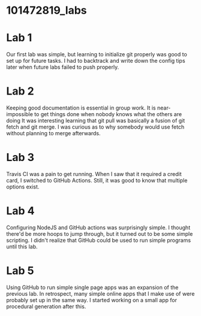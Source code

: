 # 101472819_labs
# Lab 1
Our first lab was simple, but learning to initialize git properly was good to set up for future tasks.
I had to backtrack and write down the config tips later when future labs failed to push properly.

# Lab 2
Keeping good documentation is essential in group work. It is near-impossible to get things done when nobody knows what the others are doing
It was interesting learning that git pull was basically a fusion of git fetch and git merge. I was curious as to why somebody would use fetch without planning to merge afterwards.

# Lab 3
Travis CI was a pain to get running. When I saw that it required a credit card, I switched to GitHub Actions.
Still, it was good to know that multiple options exist.

# Lab 4
Configuring NodeJS and GitHub actions was surprisingly simple. I thought there'd be more hoops to jump through, but it turned out to be some simple scripting.
I didn't realize that GitHub could be used to run simple programs until this lab.

# Lab 5
Using GitHub to run simple single page apps was an expansion of the previous lab. In retrospect, many simple online apps that I make use of were probably set up in the same way.
I started working on a small app for procedural generation after this.